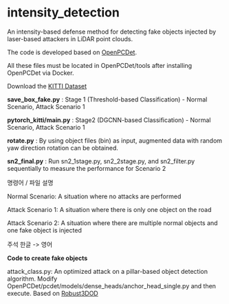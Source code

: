 # intensity_detection

An intensity-based defense method for detecting fake objects injected by laser-based attackers in LiDAR point clouds.

The code is developed based on [OpenPCDet](https://github.com/open-mmlab/OpenPCDet).

All these files must be located in OpenPCDet/tools after installing OpenPCDet via Docker.

Download the [KITTI Dataset](https://www.cvlibs.net/datasets/kitti/eval_object.php?obj_benchmark=2d)

**save_box_fake.py** : Stage 1 (Threshold-based Classification) - Normal Scenario, Attack Scenario 1

**pytorch_kitti/main.py** : Stage2 (DGCNN-based Classification) - Normal Scenario, Attack Scenario 1

**rotate.py** : By using object files (bin) as input, augmented data with random yaw direction rotation can be obtained.

**sn2_final.py** : Run sn2_1stage.py, sn2_2stage.py, and sn2_filter.py sequentially to measure the performance for Scenario 2

명령어 / 파일 설명

Normal Scenario: A situation where no attacks are performed

Attack Scenario 1: A situation where there is only one object on the road

Attack Scenario 2: A situation where there are multiple normal objects and one fake object is injected

주석 한글 -> 영어

**Code to create fake objects**

attack_class.py: An optimized attack on a pillar-based object detection algorithm.
Modify OpenPCDet/pcdet/models/dense_heads/anchor_head_single.py and then execute.
Based on [Robust3DOD](https://github.com/Eaphan/Robust3DOD)


